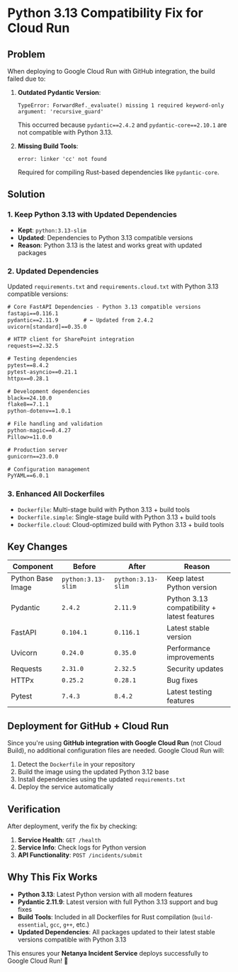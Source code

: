 # Python 3.13 Compatibility Fix for Cloud Run

## Problem

When deploying to Google Cloud Run with GitHub integration, the build failed due to:

1. **Outdated Pydantic Version**: 
   ```
   TypeError: ForwardRef._evaluate() missing 1 required keyword-only argument: 'recursive_guard'
   ```
   This occurred because `pydantic==2.4.2` and `pydantic-core==2.10.1` are not compatible with Python 3.13.

2. **Missing Build Tools**:
   ```
   error: linker 'cc' not found
   ```
   Required for compiling Rust-based dependencies like `pydantic-core`.

## Solution

### 1. Keep Python 3.13 with Updated Dependencies
- **Kept**: `python:3.13-slim` 
- **Updated**: Dependencies to Python 3.13 compatible versions
- **Reason**: Python 3.13 is the latest and works great with updated packages

### 2. Updated Dependencies
Updated `requirements.txt` and `requirements.cloud.txt` with Python 3.13 compatible versions:

```txt
# Core FastAPI Dependencies - Python 3.13 compatible versions
fastapi==0.116.1
pydantic==2.11.9        # ← Updated from 2.4.2
uvicorn[standard]==0.35.0

# HTTP client for SharePoint integration  
requests==2.32.5

# Testing dependencies
pytest==8.4.2
pytest-asyncio==0.21.1
httpx==0.28.1

# Development dependencies
black==24.10.0
flake8==7.1.1
python-dotenv==1.0.1

# File handling and validation
python-magic==0.4.27
Pillow>=11.0.0

# Production server
gunicorn==23.0.0

# Configuration management
PyYAML==6.0.1
```

### 3. Enhanced All Dockerfiles
- `Dockerfile`: Multi-stage build with Python 3.13 + build tools
- `Dockerfile.simple`: Single-stage build with Python 3.13 + build tools
- `Dockerfile.cloud`: Cloud-optimized build with Python 3.13 + build tools

## Key Changes

| Component | Before | After | Reason |
|-----------|--------|-------|---------|
| Python Base Image | `python:3.13-slim` | `python:3.13-slim` | Keep latest Python version |
| Pydantic | `2.4.2` | `2.11.9` | Python 3.13 compatibility + latest features |
| FastAPI | `0.104.1` | `0.116.1` | Latest stable version |
| Uvicorn | `0.24.0` | `0.35.0` | Performance improvements |
| Requests | `2.31.0` | `2.32.5` | Security updates |
| HTTPx | `0.25.2` | `0.28.1` | Bug fixes |
| Pytest | `7.4.3` | `8.4.2` | Latest testing features |

## Deployment for GitHub + Cloud Run

Since you're using **GitHub integration with Google Cloud Run** (not Cloud Build), no additional configuration files are needed. Google Cloud Run will:

1. Detect the `Dockerfile` in your repository
2. Build the image using the updated Python 3.12 base
3. Install dependencies using the updated `requirements.txt`
4. Deploy the service automatically

## Verification

After deployment, verify the fix by checking:

1. **Service Health**: `GET /health`
2. **Service Info**: Check logs for Python version
3. **API Functionality**: `POST /incidents/submit`

## Why This Fix Works

- **Python 3.13**: Latest Python version with all modern features
- **Pydantic 2.11.9**: Latest version with full Python 3.13 support and bug fixes  
- **Build Tools**: Included in all Dockerfiles for Rust compilation (`build-essential`, `gcc`, `g++`, etc.)
- **Updated Dependencies**: All packages updated to their latest stable versions compatible with Python 3.13

This ensures your **Netanya Incident Service** deploys successfully to Google Cloud Run! 🚀
